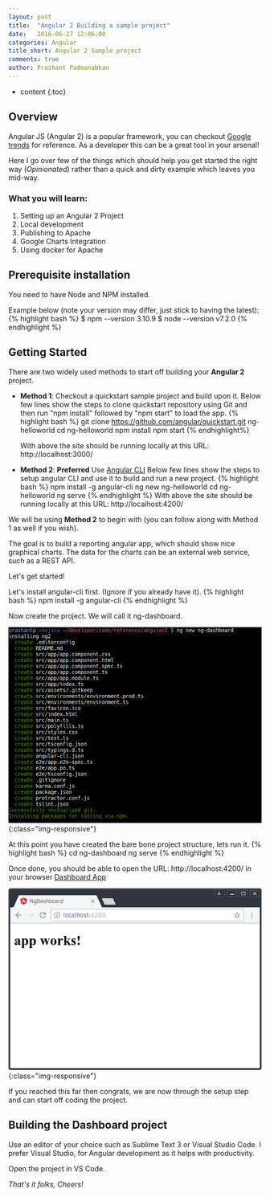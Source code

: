 ```yaml
---
layout: post
title:  "Angular 2 Building a sample project"
date:   2016-06-27 12:06:00
categories: Angular
title_short: Angular 2 Sample project
comments: true
author: Prashant Padmanabhan
---
```

* content
{:toc}

## Overview
Angular JS (Angular 2) is a popular framework, you can checkout [Google trends](https://www.google.com/trends/explore?q=Angular%202) for reference.
As a developer this can be a great tool in your arsenal!

Here I go over few of the things which should help you get started the right way (*Opinionated*) rather than a quick and dirty example which leaves you mid-way.

### What you will learn:
1. Setting up an Angular 2 Project
2. Local development
3. Publishing to Apache
4. Google Charts Integration
5. Using docker for Apache

## Prerequisite installation
You need to have Node and NPM installed.

Example below (note your version may differ, just stick to having the latest):
{% highlight bash %}
$ npm --version
3.10.9
$ node --version
v7.2.0
{% endhighlight %}

## Getting Started

There are two widely used methods to start off building your **Angular 2** project.
- **Method 1**: Checkout a quickstart sample project and build upon it.
    Below few lines show the steps to clone quickstart repository using Git and then run "npm install" followed by "npm start" to load the app.
    {% highlight bash %}
    git clone https://github.com/angular/quickstart.git ng-helloworld
    cd ng-helloworld
    npm install
    npm start
    {% endhighlight%}

    With above the site should be running locally at this URL: http://localhost:3000/

- **Method 2**: **Preferred** Use [Angular CLI](https://cli.angular.io/)
    Below few lines show the steps to setup angular CLI and use it to build and run a new project.
    {% highlight bash %}
    npm install -g angular-cli
    ng new ng-helloworld
    cd ng-helloworld
    ng serve 
    {% endhighlight %}
    With above the site should be running locally at this URL: http://localhost:4200/

We will be using **Method 2** to begin with (you can follow along with Method 1 as well if you wish).

The goal is to build a reporting angular app, which should show nice graphical charts. 
The data for the charts can be an external web service, such as a REST API.

Let's get started! 

Let's install angular-cli first. (Ignore if you already have it).
{% highlight bash %}
npm install -g angular-cli
{% endhighlight %}

Now create the project. We will call it ng-dashboard.

![Angular 2 Project](/assets/images/ng_new_project.png){:class="img-responsive"}

At this point you have created the bare bone project structure, lets run it.
{% highlight bash %}
cd ng-dashboard
ng serve 
{% endhighlight %}

Once done, you should be able to open the URL: http://localhost:4200/ in your browser [Dashboard App](http://localhost:4200)

![Running on localhost](/assets/images/ng_cli_project_running.png){:class="img-responsive"}

If you reached this far then congrats, we are now through the setup step and can start off coding the project.

## Building the Dashboard project

Use an editor of your choice such as Sublime Text 3 or Visual Studio Code. I prefer Visual Studio, for Angular development as it helps with productivity.

Open the project in VS Code.

*That's it folks, Cheers!*